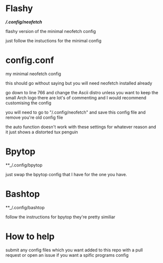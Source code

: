 # Flashy

**_/.config/neofetch_**

flashy version of the minimal neofetch config

just follow the instuctions for the minimal config

# config.conf

my minimal neofetch config

this should go without saying but you will need neofetch installed already

go down to line 766 and change the Ascii distro unless you want to keep the small Arch logo there are lot's of commenting and I would recommend customising the config

you will need to go to "/.config/neofetch" and save this config file and remove you're old config file

the auto function doesn't work with these settings for whatever reason and it just shows a distorted tux penguin

# Bpytop

**_/.config/bpytop

just swap the bpytop config that I have for the one you have.


# Bashtop

**_/.config/bashtop

follow the instructions for bpytop they're pretty similiar

# How to help

submit any config files which you want added to this repo with a pull request or open an issue if you want a spific programs config
